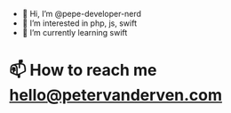 - 👋 Hi, I’m @pepe-developer-nerd
- 👀 I’m interested in php, js, swift
- 🌱 I’m currently learning swift
# 📫 How to reach me hello@petervanderven.com

<!---
pepe-developer-nerd/pepe-developer-nerd is a ✨ special ✨ repository because its `README.md` (this file) appears on your GitHub profile.
You can click the Preview link to take a look at your changes.
--->
